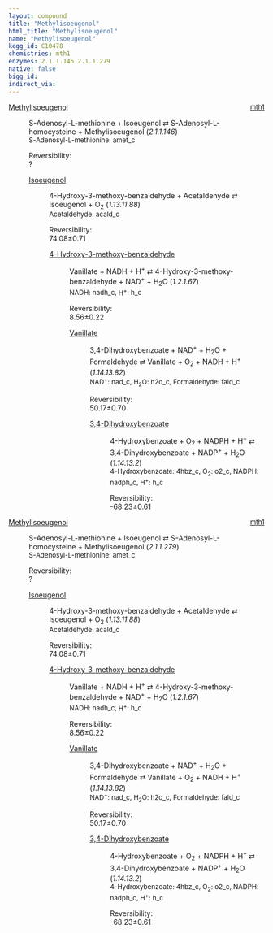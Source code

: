 ```yaml
---
layout: compound
title: "Methylisoeugenol"
html_title: "Methylisoeugenol"
name: "Methylisoeugenol"
kegg_id: C10478
chemistries: mth1
enzymes: 2.1.1.146 2.1.1.279
native: false
bigg_id:
indirect_via:
---
```

<dl><dt class="rs-product"><a class="link-dark" data-bs-html="true" data-bs-title="KEGG: C10478" data-bs-toggle="tooltip" href="{{ site.url }}{{ site.baseurl }}/compounds/C10478">Methylisoeugenol</a><span style="float: right; max-width: 40%"><a class="link-dark opacity-50" href="{{ site.url }}{{ site.baseurl }}/chemistries/mth1" style="font-size: small; word-wrap: anywhere;">mth1</a></span></dt><dd><p>S-Adenosyl-L-methionine + Isoeugenol ⇄ S-Adenosyl-L-homocysteine + Methylisoeugenol (<i>2.1.1.146</i>)<br/><span style="font-size: small;"><span data-bs-html="true" data-bs-title="KEGG: C00019" data-bs-toggle="tooltip">S-Adenosyl-L-methionine</span>: amet_c</span><br/><div class="reversibility_info">Reversibility: <div class="progress"><div aria-valuemax="100" aria-valuemin="0" aria-valuenow="0" class="progress-bar bg-light" role="progressbar" style="width: 100%"></div></div><span>?</span><div class="progress"><div aria-valuemax="10" aria-valuemin="0" aria-valuenow="0" class="progress-bar bg-light" role="progressbar" style="width: 100%"></div></div></div></p><dl><dt><a class="link-dark" data-bs-html="true" data-bs-title="KEGG: C10469" data-bs-toggle="tooltip" href="{{ site.url }}{{ site.baseurl }}/compounds/C10469">Isoeugenol</a><span style="float: right; max-width: 40%"><a class="link-dark opacity-50" href="{{ site.url }}{{ site.baseurl }}/chemistries/None" style="font-size: small; word-wrap: anywhere;"></a></span></dt><dd><p>4-Hydroxy-3-methoxy-benzaldehyde + Acetaldehyde ⇄ Isoeugenol + O<sub>2</sub> (<i>1.13.11.88</i>)<br/><span style="font-size: small;"><span data-bs-html="true" data-bs-title="KEGG: C00084" data-bs-toggle="tooltip">Acetaldehyde</span>: acald_c</span><br/><div class="reversibility_info">Reversibility: <div class="progress"><div aria-valuemax="100" aria-valuemin="0" aria-valuenow="0" class="progress-bar bg-success" role="progressbar" style="width: 0%"></div></div><span>74.08±0.71</span><div class="progress"><div aria-valuemax="10" aria-valuemin="0" aria-valuenow="74.0776869017063" class="progress-bar bg-danger" role="progressbar" style="width: 740.78%"></div></div></div></p><dl><dt><a class="link-dark" data-bs-html="true" data-bs-title="KEGG: C00755" data-bs-toggle="tooltip" href="{{ site.url }}{{ site.baseurl }}/compounds/C00755">4-Hydroxy-3-methoxy-benzaldehyde</a><span style="float: right; max-width: 40%"><a class="link-dark opacity-50" href="{{ site.url }}{{ site.baseurl }}/chemistries/None" style="font-size: small; word-wrap: anywhere;"></a></span></dt><dd><p>Vanillate + NADH + H<sup>+</sup> ⇄ 4-Hydroxy-3-methoxy-benzaldehyde + NAD<sup>+</sup> + H<sub>2</sub>O (<i>1.2.1.67</i>)<br/><span style="font-size: small;"><span data-bs-html="true" data-bs-title="KEGG: C00004" data-bs-toggle="tooltip">NADH</span>: nadh_c, <span data-bs-html="true" data-bs-title="KEGG: C00080" data-bs-toggle="tooltip">H<sup>+</sup></span>: h_c</span><br/><div class="reversibility_info">Reversibility: <div class="progress"><div aria-valuemax="100" aria-valuemin="0" aria-valuenow="0" class="progress-bar bg-success" role="progressbar" style="width: 0%"></div></div><span>8.56±0.22</span><div class="progress"><div aria-valuemax="10" aria-valuemin="0" aria-valuenow="8.563053834551779" class="progress-bar bg-danger" role="progressbar" style="width: 85.63%"></div><div aria-valuemax="10" aria-valuemin="0" aria-valuenow="8.563053834551779" class="progress-bar bg-warning" role="progressbar" style="width: 2.20%"></div></div></div></p><dl><dt><a class="link-dark" data-bs-html="true" data-bs-title="KEGG: C06672" data-bs-toggle="tooltip" href="{{ site.url }}{{ site.baseurl }}/compounds/C06672">Vanillate</a><span style="float: right; max-width: 40%"><a class="link-dark opacity-50" href="{{ site.url }}{{ site.baseurl }}/chemistries/None" style="font-size: small; word-wrap: anywhere;"></a></span></dt><dd><p>3,4-Dihydroxybenzoate + NAD<sup>+</sup> + H<sub>2</sub>O + Formaldehyde ⇄ Vanillate + O<sub>2</sub> + NADH + H<sup>+</sup> (<i>1.14.13.82</i>)<br/><span style="font-size: small;"><span data-bs-html="true" data-bs-title="KEGG: C00003" data-bs-toggle="tooltip">NAD<sup>+</sup></span>: nad_c, <span data-bs-html="true" data-bs-title="KEGG: C00001" data-bs-toggle="tooltip">H<sub>2</sub>O</span>: h2o_c, <span data-bs-html="true" data-bs-title="KEGG: C00067" data-bs-toggle="tooltip">Formaldehyde</span>: fald_c</span><br/><div class="reversibility_info">Reversibility: <div class="progress"><div aria-valuemax="100" aria-valuemin="0" aria-valuenow="0" class="progress-bar bg-success" role="progressbar" style="width: 0%"></div></div><span>50.17±0.70</span><div class="progress"><div aria-valuemax="10" aria-valuemin="0" aria-valuenow="50.171285088082946" class="progress-bar bg-danger" role="progressbar" style="width: 501.71%"></div></div></div></p><dl><dt><a class="link-dark" data-bs-html="true" data-bs-title="KEGG: C00230" data-bs-toggle="tooltip" href="{{ site.url }}{{ site.baseurl }}/compounds/C00230">3,4-Dihydroxybenzoate</a><span style="float: right; max-width: 40%"><a class="link-dark opacity-50" href="{{ site.url }}{{ site.baseurl }}/chemistries/None" style="font-size: small; word-wrap: anywhere;"></a></span></dt><dd><p>4-Hydroxybenzoate + O<sub>2</sub> + NADPH + H<sup>+</sup> ⇄ 3,4-Dihydroxybenzoate + NADP<sup>+</sup> + H<sub>2</sub>O (<i>1.14.13.2</i>)<br/><span style="font-size: small;"><span data-bs-html="true" data-bs-title="KEGG: C00156" data-bs-toggle="tooltip">4-Hydroxybenzoate</span>: 4hbz_c, <span data-bs-html="true" data-bs-title="KEGG: C00007" data-bs-toggle="tooltip">O<sub>2</sub></span>: o2_c, <span data-bs-html="true" data-bs-title="KEGG: C00005" data-bs-toggle="tooltip">NADPH</span>: nadph_c, <span data-bs-html="true" data-bs-title="KEGG: C00080" data-bs-toggle="tooltip">H<sup>+</sup></span>: h_c</span><br/><div class="reversibility_info">Reversibility: <div class="progress" style="flex-direction: row-reverse;"><div aria-valuemax="10" aria-valuemin="0" aria-valuenow="-68.23230253931712" class="progress-bar bg-success" role="progressbar" style="width: 682.32%"></div></div><span>-68.23±0.61</span><div class="progress"><div aria-valuemax="10" aria-valuemin="0" aria-valuenow="-68.23230253931712" class="progress-bar bg-danger" role="progressbar" style="width: 0%"></div></div></div></p><dl></dl></dd></dl></dd></dl></dd></dl></dd></dl></dd></dl><dl><dt class="rs-product"><a class="link-dark" data-bs-html="true" data-bs-title="KEGG: C10478" data-bs-toggle="tooltip" href="{{ site.url }}{{ site.baseurl }}/compounds/C10478">Methylisoeugenol</a><span style="float: right; max-width: 40%"><a class="link-dark opacity-50" href="{{ site.url }}{{ site.baseurl }}/chemistries/mth1" style="font-size: small; word-wrap: anywhere;">mth1</a></span></dt><dd><p>S-Adenosyl-L-methionine + Isoeugenol ⇄ S-Adenosyl-L-homocysteine + Methylisoeugenol (<i>2.1.1.279</i>)<br/><span style="font-size: small;"><span data-bs-html="true" data-bs-title="KEGG: C00019" data-bs-toggle="tooltip">S-Adenosyl-L-methionine</span>: amet_c</span><br/><div class="reversibility_info">Reversibility: <div class="progress"><div aria-valuemax="100" aria-valuemin="0" aria-valuenow="0" class="progress-bar bg-light" role="progressbar" style="width: 100%"></div></div><span>?</span><div class="progress"><div aria-valuemax="10" aria-valuemin="0" aria-valuenow="0" class="progress-bar bg-light" role="progressbar" style="width: 100%"></div></div></div></p><dl><dt><a class="link-dark" data-bs-html="true" data-bs-title="KEGG: C10469" data-bs-toggle="tooltip" href="{{ site.url }}{{ site.baseurl }}/compounds/C10469">Isoeugenol</a><span style="float: right; max-width: 40%"><a class="link-dark opacity-50" href="{{ site.url }}{{ site.baseurl }}/chemistries/None" style="font-size: small; word-wrap: anywhere;"></a></span></dt><dd><p>4-Hydroxy-3-methoxy-benzaldehyde + Acetaldehyde ⇄ Isoeugenol + O<sub>2</sub> (<i>1.13.11.88</i>)<br/><span style="font-size: small;"><span data-bs-html="true" data-bs-title="KEGG: C00084" data-bs-toggle="tooltip">Acetaldehyde</span>: acald_c</span><br/><div class="reversibility_info">Reversibility: <div class="progress"><div aria-valuemax="100" aria-valuemin="0" aria-valuenow="0" class="progress-bar bg-success" role="progressbar" style="width: 0%"></div></div><span>74.08±0.71</span><div class="progress"><div aria-valuemax="10" aria-valuemin="0" aria-valuenow="74.0776869017063" class="progress-bar bg-danger" role="progressbar" style="width: 740.78%"></div></div></div></p><dl><dt><a class="link-dark" data-bs-html="true" data-bs-title="KEGG: C00755" data-bs-toggle="tooltip" href="{{ site.url }}{{ site.baseurl }}/compounds/C00755">4-Hydroxy-3-methoxy-benzaldehyde</a><span style="float: right; max-width: 40%"><a class="link-dark opacity-50" href="{{ site.url }}{{ site.baseurl }}/chemistries/None" style="font-size: small; word-wrap: anywhere;"></a></span></dt><dd><p>Vanillate + NADH + H<sup>+</sup> ⇄ 4-Hydroxy-3-methoxy-benzaldehyde + NAD<sup>+</sup> + H<sub>2</sub>O (<i>1.2.1.67</i>)<br/><span style="font-size: small;"><span data-bs-html="true" data-bs-title="KEGG: C00004" data-bs-toggle="tooltip">NADH</span>: nadh_c, <span data-bs-html="true" data-bs-title="KEGG: C00080" data-bs-toggle="tooltip">H<sup>+</sup></span>: h_c</span><br/><div class="reversibility_info">Reversibility: <div class="progress"><div aria-valuemax="100" aria-valuemin="0" aria-valuenow="0" class="progress-bar bg-success" role="progressbar" style="width: 0%"></div></div><span>8.56±0.22</span><div class="progress"><div aria-valuemax="10" aria-valuemin="0" aria-valuenow="8.563053834551779" class="progress-bar bg-danger" role="progressbar" style="width: 85.63%"></div><div aria-valuemax="10" aria-valuemin="0" aria-valuenow="8.563053834551779" class="progress-bar bg-warning" role="progressbar" style="width: 2.20%"></div></div></div></p><dl><dt><a class="link-dark" data-bs-html="true" data-bs-title="KEGG: C06672" data-bs-toggle="tooltip" href="{{ site.url }}{{ site.baseurl }}/compounds/C06672">Vanillate</a><span style="float: right; max-width: 40%"><a class="link-dark opacity-50" href="{{ site.url }}{{ site.baseurl }}/chemistries/None" style="font-size: small; word-wrap: anywhere;"></a></span></dt><dd><p>3,4-Dihydroxybenzoate + NAD<sup>+</sup> + H<sub>2</sub>O + Formaldehyde ⇄ Vanillate + O<sub>2</sub> + NADH + H<sup>+</sup> (<i>1.14.13.82</i>)<br/><span style="font-size: small;"><span data-bs-html="true" data-bs-title="KEGG: C00003" data-bs-toggle="tooltip">NAD<sup>+</sup></span>: nad_c, <span data-bs-html="true" data-bs-title="KEGG: C00001" data-bs-toggle="tooltip">H<sub>2</sub>O</span>: h2o_c, <span data-bs-html="true" data-bs-title="KEGG: C00067" data-bs-toggle="tooltip">Formaldehyde</span>: fald_c</span><br/><div class="reversibility_info">Reversibility: <div class="progress"><div aria-valuemax="100" aria-valuemin="0" aria-valuenow="0" class="progress-bar bg-success" role="progressbar" style="width: 0%"></div></div><span>50.17±0.70</span><div class="progress"><div aria-valuemax="10" aria-valuemin="0" aria-valuenow="50.171285088082946" class="progress-bar bg-danger" role="progressbar" style="width: 501.71%"></div></div></div></p><dl><dt><a class="link-dark" data-bs-html="true" data-bs-title="KEGG: C00230" data-bs-toggle="tooltip" href="{{ site.url }}{{ site.baseurl }}/compounds/C00230">3,4-Dihydroxybenzoate</a><span style="float: right; max-width: 40%"><a class="link-dark opacity-50" href="{{ site.url }}{{ site.baseurl }}/chemistries/None" style="font-size: small; word-wrap: anywhere;"></a></span></dt><dd><p>4-Hydroxybenzoate + O<sub>2</sub> + NADPH + H<sup>+</sup> ⇄ 3,4-Dihydroxybenzoate + NADP<sup>+</sup> + H<sub>2</sub>O (<i>1.14.13.2</i>)<br/><span style="font-size: small;"><span data-bs-html="true" data-bs-title="KEGG: C00156" data-bs-toggle="tooltip">4-Hydroxybenzoate</span>: 4hbz_c, <span data-bs-html="true" data-bs-title="KEGG: C00007" data-bs-toggle="tooltip">O<sub>2</sub></span>: o2_c, <span data-bs-html="true" data-bs-title="KEGG: C00005" data-bs-toggle="tooltip">NADPH</span>: nadph_c, <span data-bs-html="true" data-bs-title="KEGG: C00080" data-bs-toggle="tooltip">H<sup>+</sup></span>: h_c</span><br/><div class="reversibility_info">Reversibility: <div class="progress" style="flex-direction: row-reverse;"><div aria-valuemax="10" aria-valuemin="0" aria-valuenow="-68.23230253931712" class="progress-bar bg-success" role="progressbar" style="width: 682.32%"></div></div><span>-68.23±0.61</span><div class="progress"><div aria-valuemax="10" aria-valuemin="0" aria-valuenow="-68.23230253931712" class="progress-bar bg-danger" role="progressbar" style="width: 0%"></div></div></div></p><dl></dl></dd></dl></dd></dl></dd></dl></dd></dl></dd></dl>